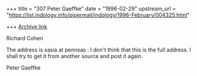 +++
title = "307 Peter Gaeffke"
date = "1996-02-29"
upstream_url = "https://list.indology.info/pipermail/indology/1996-February/004325.html"

+++
[Archive link](https://list.indology.info/pipermail/indology/1996-February/004325.html)

Richard Cohen

The address is
sasia at pennsas
:
I don't think that this is the full address. I shall try to get it 
from another source and post it again.

Peter Gaeffke




